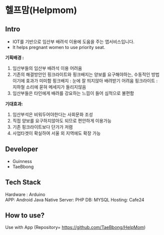 # 헬프맘(Helpmom)

## Intro
 - IOT를 기반으로 임산부 배려석 이용에 도움을 주는 앱서비스입니다.
 - It helps pregnant women to use priority seat.

**기획배경 :** 
1. 임산부들의 임산부 배려석 이용 어려움
2. 기존의 해결방안인 핑크라이트와 핑크배지는 양보를 요구해야하는, 수동적인 방법이기에 효과가 미미함
   핑크배지 : 눈에 잘 띄지않아 배려받기 어려움
   핑크라이트 : 지하철 소리에 묻혀 메세지가 들리지않음
3. 임산부들은 타인에게 배려를 강요하는 느낌이 들어 심적으로 불편함

**기대효과:**
1. 임산부석은 비워두어야한다는 사회문화 조성
2. 직접 양보를 요구하지않아도 되므로 편안하게 이용가능
3. 기존 핑크라이트보다 단가가 저렴
4. 사업타겟이 확실하여 서울 외 지역에도 확장 가능

## Developer

- Guinness
- TaeBbong

## Tech Stack

Hardware : Arduino<br>
APP: Android Java Native
Server: PHP
DB: MYSQL
Hosting: Cafe24

## How to use?
Use with App (Repository= https://github.com/TaeBbong/HelpMom)
